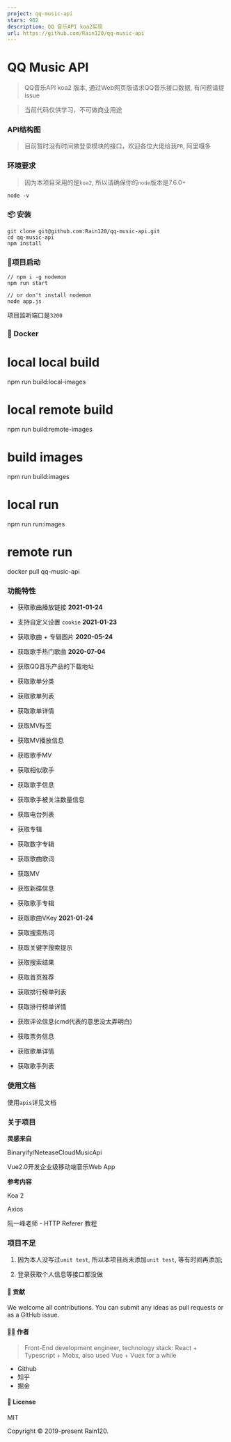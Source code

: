 ```yaml
---
project: qq-music-api
stars: 902
description: QQ 音乐API koa2实现
url: https://github.com/Rain120/qq-music-api
---
```


QQ Music API
============

  
  

> QQ音乐API koa2 版本, 通过Web网页版请求QQ音乐接口数据, 有问题请提 issue

> 当前代码仅供学习，不可做商业用途

### API结构图

> 目前暂时没有时间做登录模块的接口，欢迎各位大佬给我`PR`, 阿里嘎多

### 环境要求

> 因为本项目采用的是`koa2`, 所以请确保你的`node`版本是7.6.0+

```
node -v
```

### 📦 安装

```
git clone git@github.com:Rain120/qq-music-api.git
cd qq-music-api
npm install
```

### 🔨项目启动

```
// npm i -g nodemon
npm run start

// or don't install nodemon
node app.js
```

项目监听端口是`3200`

### 🐳 Docker

# local local build
npm run build:local-images

# local remote build
npm run build:remote-images

# build images
npm run build:images

# local run
npm run run:images

# remote run
docker pull qq-music-api

### 功能特性

-   获取歌曲播放链接 **2021-01-24**
    
-   支持自定义设置 `cookie` **2021-01-23**
    
-   获取歌曲 + 专辑图片 **2020-05-24**
    
-   获取歌手热门歌曲 **2020-07-04**
    
-   获取QQ音乐产品的下载地址
    
-   获取歌单分类
    
-   获取歌单列表
    
-   获取歌单详情
    
-   获取MV标签
    
-   获取MV播放信息
    
-   获取歌手MV
    
-   获取相似歌手
    
-   获取歌手信息
    
-   获取歌手被关注数量信息
    
-   获取电台列表
    
-   获取专辑
    
-   获取数字专辑
    
-   获取歌曲歌词
    
-   获取MV
    
-   获取新碟信息
    
-   获取歌手专辑
    
-   获取歌曲VKey **2021-01-24**
    
-   获取搜索热词
    
-   获取关键字搜索提示
    
-   获取搜索结果
    
-   获取首页推荐
    
-   获取排行榜单列表
    
-   获取排行榜单详情
    
-   获取评论信息(cmd代表的意思没太弄明白)
    
-   获取票务信息
    
-   获取歌单详情
    
-   获取歌手列表
    

### 使用文档

使用`apis`详见文档

### 关于项目

**灵感来自**

Binaryify/NeteaseCloudMusicApi

Vue2.0开发企业级移动端音乐Web App

**参考内容**

Koa 2

Axios

阮一峰老师 - HTTP Referer 教程

### 项目不足

1.  因为本人没写过`unit test`, 所以本项目尚未添加`unit test`, 等有时间再添加;
    
2.  登录获取个人信息等接口都没做
    

#### 🤝 贡献

We welcome all contributions. You can submit any ideas as pull requests or as a GitHub issue.

#### 👨‍🏭 作者

> Front-End development engineer, technology stack: React + Typescript + Mobx, also used Vue + Vuex for a while

-   Github
-   知乎
-   掘金

#### 📝 License

MIT

Copyright © 2019-present Rain120.
